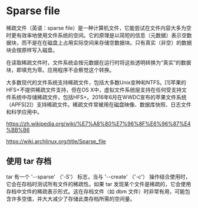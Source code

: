 # Sparse file

稀疏文件（英语：sparse file）是一种计算机文件，它能尝试在文件内容大多为空时更有效率地使用文件系统的空间。它的原理是以简短的信息（元数据）表示空数据块，而不是在在磁盘上占用实际空间来存储空数据块。只有真实（非空）的数据块会按原样写入磁盘。

在读取稀疏文件时，文件系统会按元数据在运行时将这些透明转换为“真实”的数据块，即填充为零。应用程序不会察觉这个转换。

大多数现代的文件系统支持稀疏文件，包括大多数Unix变种和NTFS。[1]苹果的HFS+不提供稀疏文件支持，但在OS X中，虚拟文件系统层支持在任何受支持文件系统中存储稀疏文件，包括HFS+。2016年6月在WWDC宣布的苹果文件系统（APFS[2]）支持稀疏文件。稀疏文件常被用在磁盘映像、数据库快照、日志文件和科学应用中。

<https://zh.wikipedia.org/wiki/%E7%A8%80%E7%96%8F%E6%96%87%E4%BB%B6>

<https://wiki.archlinux.org/title/Sparse_file>

## 使用 tar 存档

tar 有一个 '--sparse' （'-S'） 标志，当与 '--create' （'-c'） 操作结合使用时，它会在存档时测试所有文件的稀疏性。如果 tar 发现某个文件是稀疏的，它会使用存档中文件的稀疏表示形式。这在存档文件（如 dbm 文件）时非常有用，可能包含许多空值，并大大减少了存储此类存档所需的空间量。

